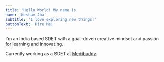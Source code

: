 ```yaml
---
title: 'Hello World! My name is'
name: 'Keshav Jha'
subtitle: 'I love exploring new things!'
buttonText: 'Hire Me!'
---
```


I'm an India based SDET with a goal-driven creative mindset and passion for learning and innovating.

Currently working as a SDET at [Medibuddy](https://www.medibuddy.in/).